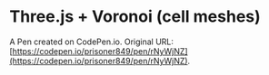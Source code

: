 # Three.js + Voronoi (cell meshes)

A Pen created on CodePen.io. Original URL: [https://codepen.io/prisoner849/pen/rNyWjNZ](https://codepen.io/prisoner849/pen/rNyWjNZ).

